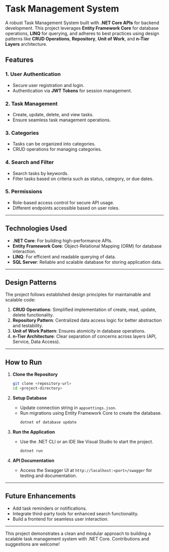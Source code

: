 # Task Management System  

A robust Task Management System built with **.NET Core APIs** for backend development. This project leverages **Entity Framework Core** for database operations, **LINQ** for querying, and adheres to best practices using design patterns like **CRUD Operations**, **Repository**, **Unit of Work**, and **n-Tier Layers** architecture.

## Features  

### 1. **User Authentication**  
- Secure user registration and login.  
- Authentication via **JWT Tokens** for session management.  

### 2. **Task Management**  
- Create, update, delete, and view tasks.  
- Ensure seamless task management operations.  

### 3. **Categories**  
- Tasks can be organized into categories.  
- CRUD operations for managing categories.  

### 4. **Search and Filter**  
- Search tasks by keywords.  
- Filter tasks based on criteria such as status, category, or due dates.  

### 5. **Permissions**  
- Role-based access control for secure API usage.  
- Different endpoints accessible based on user roles.  

---

## Technologies Used  

- **.NET Core**: For building high-performance APIs.  
- **Entity Framework Core**: Object-Relational Mapping (ORM) for database interaction.  
- **LINQ**: For efficient and readable querying of data.  
- **SQL Server**: Reliable and scalable database for storing application data.  

---

## Design Patterns  
The project follows established design principles for maintainable and scalable code:  
1. **CRUD Operations**: Simplified implementation of create, read, update, delete functionality.  
2. **Repository Pattern**: Centralized data access logic for better abstraction and testability.  
3. **Unit of Work Pattern**: Ensures atomicity in database operations.  
4. **n-Tier Architecture**: Clear separation of concerns across layers (API, Service, Data Access).  

---

## How to Run  

1. **Clone the Repository**  
   ```bash  
   git clone <repository-url>  
   cd <project-directory>  
   ```  

2. **Setup Database**  
   - Update connection string in `appsettings.json`.  
   - Run migrations using Entity Framework Core to create the database.  
     ```bash  
     dotnet ef database update  
     ```  

3. **Run the Application**  
   - Use the .NET CLI or an IDE like Visual Studio to start the project.  
     ```bash  
     dotnet run  
     ```  

4. **API Documentation**  
   - Access the Swagger UI at `http://localhost:<port>/swagger` for testing and documentation.  

---

## Future Enhancements  

- Add task reminders or notifications.  
- Integrate third-party tools for enhanced search functionality.  
- Build a frontend for seamless user interaction.  

---

This project demonstrates a clean and modular approach to building a scalable task management system with .NET Core. Contributions and suggestions are welcome!
